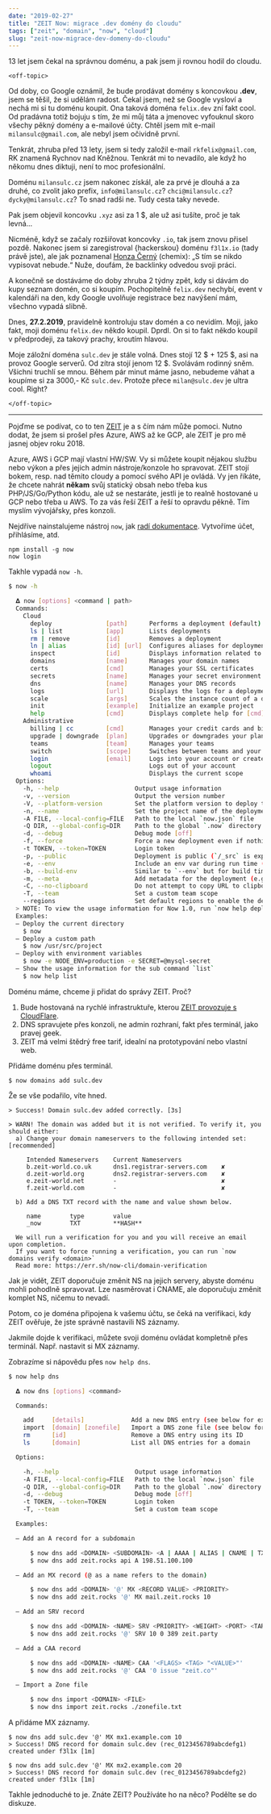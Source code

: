 ```yaml
---
date: "2019-02-27"
title: "ZEIT Now: migrace .dev domény do cloudu"
tags: ["zeit", "domain", "now", "cloud"]
slug: "zeit-now-migrace-dev-domeny-do-cloudu"
---
```


13 let jsem čekal na správnou doménu, a pak jsem ji rovnou hodil do cloudu.

<!--more-->

`<off-topic>`

Od doby, co Google oznámil, že bude prodávat domény s koncovkou **.dev**, jsem se těšil, že si udělám radost.
Čekal jsem, než se Google vysloví a nechá mi si tu doménu koupit. Ona taková doména `felix.dev` zní fakt cool.
Od pradávna totiž bojuju s tím, že mi můj táta a jmenovec vyfouknul skoro všechy pěkný domény a e-mailové účty.
Chtěl jsem mít e-mail `milansulc@gmail.com`, ale nebyl jsem očividně první.

Tenkrát, zhruba před 13 lety, jsem si tedy založil e-mail `rkfelix@gmail.com`, RK znamená Rychnov nad Kněžnou. Tenkrát mi to nevadilo,
ale když ho někomu dnes diktuji, není to moc profesionální.

Doménu `milansulc.cz` jsem nakonec získál, ale za prvé je dlouhá a za druhé, co zvolit jako prefix, `info@milansulc.cz`? `chci@milansulc.cz`? `dycky@milansulc.cz`?
To snad radši ne. Tudy cesta taky nevede.

Pak jsem objevil koncovku `.xyz` asi za 1 $, ale už asi tušíte, proč je tak levná...

Nicméně, když se začaly rozšiřovat koncovky `.io`, tak jsem znovu přisel pozdě. Nakonec jsem si zaregistroval {hackerskou} doménu `f3l1x.io` (tady právě jste),
ale jak poznamenal [Honza Černý](https://twitter.com/chemix_cz) (chemix): „S tím se nikdo vypisovat nebude.“ Nuže, doufám, že backlinky odvedou svoji práci.

A konečně se dostáváme do doby zhruba 2 týdny zpět, kdy si dávám do kupy seznam domén, co si koupím. Pochopitelně `felix.dev` nechybí, event v kalendáři
na den, kdy Google uvolňuje registrace bez navýšení mám, všechno vypadá slibně.

Dnes, **27.2.2019**, pravidelně kontroluju stav domén a co nevidím.
Moji, jako fakt, moji doménu `felix.dev` někdo koupil. Dprdl. On si to fakt někdo koupil v předprodeji, za takový prachy, kroutím hlavou.

<x-figure url="https://cdn.f3l1x.io/blog/2019/google-get-dev.png" title="Google .dev domain"></x-figure>

Moje záložní doména `sulc.dev` je stále volná. Dnes stojí 12 $ + 125 $, asi na provoz Google serverů. Od zítra stojí jenom 12 $. Svolávám rodinný sněm.
Všichni truchlí se mnou. Během pár minut máme jasno, nebudeme váhat a koupíme si za 3000,- Kč `sulc.dev`. Protože přece `milan@sulc.dev` je ultra cool. Right?

`</off-topic>`

----

Pojďme se podívat, co to ten [ZEIT](https://zeit.co/) je a s čím nám může pomoci. Nutno dodat, že jsem si prošel přes Azure, AWS až ke GCP, ale ZEIT je pro mě jasnej objev roku 2018.

Azure, AWS i GCP mají vlastní HW/SW. Vy si můžete koupit nějakou službu nebo výkon a přes jejich admin nástroje/konzole ho spravovat. ZEIT stojí bokem, resp.
nad těmito cloudy a pomocí svého API je ovládá. Vy jen říkáte, že chcete nahrát **někam** svůj statický obsah nebo třeba kus PHP/JS/Go/Python kódu, ale už se nestaráte, jestli
je to realně hostované u GCP nebo třeba u AWS. To za vás řeší ZEIT a řeší to opravdu pěkně. Tím myslím vývojářsky, přes konzoli.

Nejdříve nainstalujeme nástroj `now`, jak [radí dokumentace](https://zeit.co/docs/v2/getting-started/installation/). Vytvoříme účet, přihlásíme, atd.

```
npm install -g now
now login
```

Takhle vypadá `now -h`.

```sh
$ now -h

  𝚫 now [options] <command | path>
  Commands:
    Cloud
      deploy               [path]      Performs a deployment (default)
      ls | list            [app]       Lists deployments
      rm | remove          [id]        Removes a deployment
      ln | alias           [id] [url]  Configures aliases for deployments
      inspect              [id]        Displays information related to a deployment
      domains              [name]      Manages your domain names
      certs                [cmd]       Manages your SSL certificates
      secrets              [name]      Manages your secret environment variables
      dns                  [name]      Manages your DNS records
      logs                 [url]       Displays the logs for a deployment
      scale                [args]      Scales the instance count of a deployment
      init                 [example]   Initialize an example project
      help                 [cmd]       Displays complete help for [cmd]
    Administrative
      billing | cc         [cmd]       Manages your credit cards and billing methods
      upgrade | downgrade  [plan]      Upgrades or downgrades your plan
      teams                [team]      Manages your teams
      switch               [scope]     Switches between teams and your personal account
      login                [email]     Logs into your account or creates a new one
      logout                           Logs out of your account
      whoami                           Displays the current scope
  Options:
    -h, --help                     Output usage information
    -v, --version                  Output the version number
    -V, --platform-version         Set the platform version to deploy to
    -n, --name                     Set the project name of the deployment
    -A FILE, --local-config=FILE   Path to the local `now.json` file
    -Q DIR, --global-config=DIR    Path to the global `.now` directory
    -d, --debug                    Debug mode [off]
    -f, --force                    Force a new deployment even if nothing has changed
    -t TOKEN, --token=TOKEN        Login token
    -p, --public                   Deployment is public (`/_src` is exposed)
    -e, --env                      Include an env var during run time (e.g.: `-e KEY=value`). Can appear many times.
    -b, --build-env                Similar to `--env` but for build time only.
    -m, --meta                     Add metadata for the deployment (e.g.: `-m KEY=value`). Can appear many times.
    -C, --no-clipboard             Do not attempt to copy URL to clipboard
    -T, --team                     Set a custom team scope
    --regions                      Set default regions to enable the deployment on
  > NOTE: To view the usage information for Now 1.0, run `now help deploy-v1`
  Examples:
  – Deploy the current directory
    $ now
  – Deploy a custom path
    $ now /usr/src/project
  – Deploy with environment variables
    $ now -e NODE_ENV=production -e SECRET=@mysql-secret
  – Show the usage information for the sub command `list`
    $ now help list
```

Doménu máme, chceme ji přidat do správy ZEIT. Proč?

<x-figure url="https://cdn.f3l1x.io/blog/2019/zeit-dns-speed.png" title="ZEIT DNS speed"></x-figure>

1. Bude hostovaná na rychlé infrastruktuře, kterou [ZEIT provozuje s CloudFlare](https://zeit.world).
2. DNS spravujete přes konzoli, ne admin rozhraní, fakt přes terminál, jako pravej geek.
3. ZEIT má velmi štědrý free tarif, idealní na prototypování nebo vlastní web.

<x-figure url="https://cdn.f3l1x.io/blog/2019/zeit-pricing.png" title="ZEIT pricing"></x-figure>

Přidáme doménu přes terminál.

```
$ now domains add sulc.dev
```

Že se vše podařilo, víte hned.

```
> Success! Domain sulc.dev added correctly. [3s]

> WARN! The domain was added but it is not verified. To verify it, you should either:
  a) Change your domain nameservers to the following intended set: [recommended]

     Intended Nameservers    Current Nameservers
     b.zeit-world.co.uk      dns1.registrar-servers.com    ✘
     d.zeit-world.org        dns2.registrar-servers.com    ✘
     e.zeit-world.net        -                             ✘
     f.zeit-world.com        -                             ✘

  b) Add a DNS TXT record with the name and value shown below.

     name        type        value
     _now        TXT         **HASH**

  We will run a verification for you and you will receive an email upon completion.
  If you want to force running a verification, you can run `now domains verify <domain>`
  Read more: https://err.sh/now-cli/domain-verification
```

Jak je vidět, ZEIT doporučuje změnit NS na jejich servery, abyste doménu mohli pohodlně spravovat.
Lze nasměrovat i CNAME, ale doporučuju změnit komplet NS, ničemu to nevadí.

Potom, co je doména připojena k vašemu účtu, se čeká na verifikaci, kdy ZEIT ověřuje, že jste
správně nastavili NS záznamy.

<x-figure url="https://cdn.f3l1x.io/blog/2019/zeit-domains.png" title="ZEIT domains list"></x-figure>

Jakmile dojde k verifikaci, můžete svoji doménu ovládat kompletně přes terminál. Např. nastavit si MX záznamy.

Zobrazíme si nápovědu přes `now help dns`.

```sh
$ now help dns

  𝚫 now dns [options] <command>

  Commands:

    add     [details]             Add a new DNS entry (see below for examples)
    import  [domain] [zonefile]   Import a DNS zone file (see below for examples)
    rm      [id]                  Remove a DNS entry using its ID
    ls      [domain]              List all DNS entries for a domain

  Options:

    -h, --help                     Output usage information
    -A FILE, --local-config=FILE   Path to the local `now.json` file
    -Q DIR, --global-config=DIR    Path to the global `.now` directory
    -d, --debug                    Debug mode [off]
    -t TOKEN, --token=TOKEN        Login token
    -T, --team                     Set a custom team scope

  Examples:

  – Add an A record for a subdomain

      $ now dns add <DOMAIN> <SUBDOMAIN> <A | AAAA | ALIAS | CNAME | TXT>  <VALUE>
      $ now dns add zeit.rocks api A 198.51.100.100

  – Add an MX record (@ as a name refers to the domain)

      $ now dns add <DOMAIN> '@' MX <RECORD VALUE> <PRIORITY>
      $ now dns add zeit.rocks '@' MX mail.zeit.rocks 10

  – Add an SRV record

      $ now dns add <DOMAIN> <NAME> SRV <PRIORITY> <WEIGHT> <PORT> <TARGET>
      $ now dns add zeit.rocks '@' SRV 10 0 389 zeit.party

  – Add a CAA record

      $ now dns add <DOMAIN> <NAME> CAA '<FLAGS> <TAG> "<VALUE>"'
      $ now dns add zeit.rocks '@' CAA '0 issue "zeit.co"'

  – Import a Zone file

      $ now dns import <DOMAIN> <FILE>
      $ now dns import zeit.rocks ./zonefile.txt
```

A přidáme MX záznamy.

```
$ now dns add sulc.dev '@' MX mx1.example.com 10
> Success! DNS record for domain sulc.dev (rec_0123456789abcdefg1) created under f3l1x [1m]

$ now dns add sulc.dev '@' MX mx2.example.com 20
> Success! DNS record for domain sulc.dev (rec_0123456789abcdefg2) created under f3l1x [1m]
```

Takhle jednoduché to je. Znáte ZEIT? Používáte ho na něco? Podělte se do diskuze.
